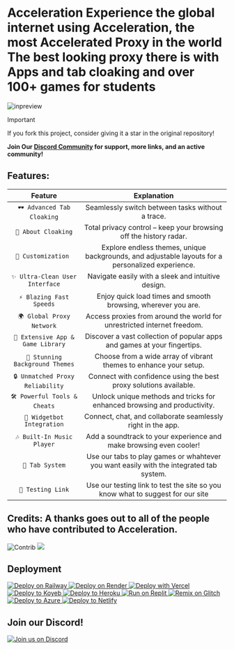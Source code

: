 # Acceleration Experience the global internet using Acceleration, the most Accelerated Proxy in the world The best looking proxy there is with Apps and tab cloaking and over 100+ games for students


![inpreview](https://github.com/xdevnightless/Acceleration/Acceleration/assets/89202835/acceleration.png)


> [!IMPORTANT]
> If you fork this project, consider giving it a star in the original repository!

**Join Our [Discord Community](https://discord.gg/ZtqyuQBXt6
) for support, more links, and an active community!**



## Features:
| **Feature**  | **Explanation** |
|:------------------:|:------------------------------:|
| `🕶️ Advanced Tab Cloaking` | Seamlessly switch between tasks without a trace. |
| `🚫 About Cloaking` | Total privacy control – keep your browsing off the history radar. |
| `🎨 Customization ` | Explore endless themes, unique backgrounds, and adjustable layouts for a personalized experience. |
| `✨ Ultra-Clean User Interface` | Navigate easily with a sleek and intuitive design. |
| `⚡ Blazing Fast Speeds` | Enjoy quick load times and smooth browsing, wherever you are. |
| `🌍 Global Proxy Network` | Access proxies from around the world for unrestricted internet freedom. |
| `📱 Extensive App & Game Library` | Discover a vast collection of popular apps and games at your fingertips. |
| `🌈 Stunning Background Themes` | Choose from a wide array of vibrant themes to enhance your setup. |
| `🔒 Unmatched Proxy Reliability` | Connect with confidence using the best proxy solutions available. |
| `🛠️ Powerful Tools & Cheats` | Unlock unique methods and tricks for enhanced browsing and productivity. |
| `💬 Widgetbot Integration` | Connect, chat, and collaborate seamlessly right in the app. |
| `🎶 Built-In Music Player` | Add a soundtrack to your experience and make browsing even cooler! |
| `📂 Tab System` | Use our tabs to play games or whahtever you want  easily with the integrated tab system. |
| `🔗 Testing Link` | Use our testing link to test the site so you know what to suggest for our site |
## Credits: A thanks goes out to all of the people who have contributed to Acceleration.

![Contrib](https://contrib.rocks/image?repo=Shadowproxynetwork/Shadownetwork) <a href="https://github.com/xdevnightless/Acceleration/graphs/contributors">
  <img src="https://contrib.rocks/image?repo=xdevnightless/Acceleration" />
</a>

## Deployment
<a href="https://railway.app/template/h7StcI?referralCode=u82tqg">
  <img src="https://binbashbanana.github.io/deploy-buttons/buttons/remade/railway.svg" alt="Deploy on Railway">
</a>

<a href="https://render.com/deploy?repo=https://github.com/xdevnightless/Acceleration">
  <img src="https://raw.githubusercontent.com/BinBashBanana/deploy-buttons/main/buttons/remade/render.svg" alt="Deploy on Render">
</a>

<a href="https://vercel.com/new/clone?repositoryurl=https://github.com/xdevnightless/Acceleration">
  <img src="https://binbashbanana.github.io/deploy-buttons/buttons/remade/vercel.svg" alt="Deploy with Vercel">
</a>

<a href="https://app.koyeb.com/deploy?type=git&repository=https://github.com/xdevnightless/Acceleration">
  <img src="https://binbashbanana.github.io/deploy-buttons/buttons/remade/koyeb.svg" alt="Deploy to Koyeb">
</a>

<a href="https://heroku.com/deploy/?template=https://github.com/xdevnightless/Acceleration">
  <img alt="Deploy to Heroku" src="https://binbashbanana.github.io/deploy-buttons/buttons/remade/heroku.svg">
</a>

<a href="https://replit.com/https://github.com/xdevnightless/Acceleration">
  <img alt="Run on Replit" src="https://binbashbanana.github.io/deploy-buttons/buttons/remade/replit.svg">
</a>

<a href="https://glitch.com/edit/#!/import/git?url=https://github.com/xdevnightless/Acceleration">
  <img src="https://binbashbanana.github.io/deploy-buttons/buttons/remade/glitch.svg" alt="Remix on Glitch">
</a>
<a href="https://portal.azure.com/#create/Microsoft.Template/uri=https://raw.githubusercontent.com/xdevnightless/Acceleration/main/azuredeploy.json">
  <img src="https://binbashbanana.github.io/deploy-buttons/buttons/remade/azure.svg" alt="Deploy to Azure">
</a>
<a href="https://app.netlify.com/start/deploy?repository=https://github.com/xdevnightless/Acceleration">
  <img src="https://binbashbanana.github.io/deploy-buttons/buttons/remade/netlify.svg" alt="Deploy to Netlify">
</a>







## Join our Discord!
[![Join us on Discord](https://invidget.switchblade.xyz/Kvwzdt4WzJ?theme=dark)](https://discord.gg/ZtqyuQBXt6
)


